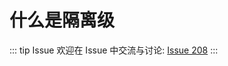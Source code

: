 # 什么是隔离级



::: tip Issue 
 欢迎在 Issue 中交流与讨论: [Issue 208](https://github.com/shfshanyue/Daily-Question/issues/208) 
:::



